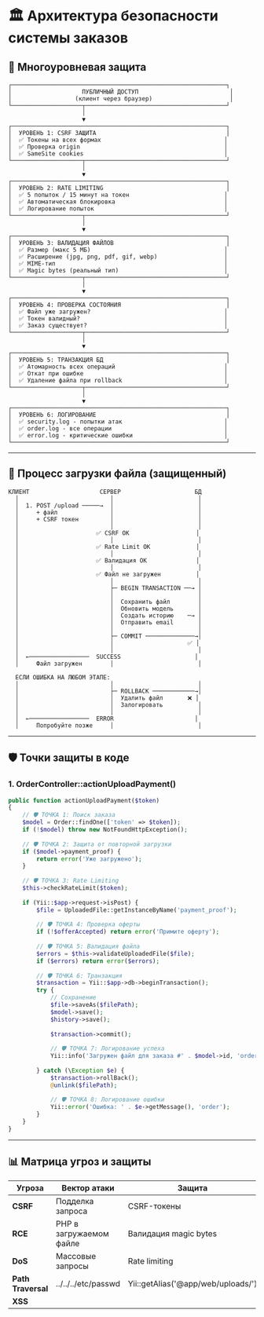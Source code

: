 # 🏛️ Архитектура безопасности системы заказов

## 📐 Многоуровневая защита

```
┌─────────────────────────────────────────────────────────────┐
│                    ПУБЛИЧНЫЙ ДОСТУП                          │
│                  (клиент через браузер)                      │
└────────────────────┬────────────────────────────────────────┘
                     │
                     ▼
┌─────────────────────────────────────────────────────────────┐
│  УРОВЕНЬ 1: CSRF ЗАЩИТА                                     │
│  ✅ Токены на всех формах                                   │
│  ✅ Проверка origin                                         │
│  ✅ SameSite cookies                                        │
└────────────────────┬────────────────────────────────────────┘
                     │
                     ▼
┌─────────────────────────────────────────────────────────────┐
│  УРОВЕНЬ 2: RATE LIMITING                                   │
│  ✅ 5 попыток / 15 минут на токен                           │
│  ✅ Автоматическая блокировка                               │
│  ✅ Логирование попыток                                     │
└────────────────────┬────────────────────────────────────────┘
                     │
                     ▼
┌─────────────────────────────────────────────────────────────┐
│  УРОВЕНЬ 3: ВАЛИДАЦИЯ ФАЙЛОВ                                │
│  ✅ Размер (макс 5 МБ)                                      │
│  ✅ Расширение (jpg, png, pdf, gif, webp)                   │
│  ✅ MIME-тип                                                │
│  ✅ Magic bytes (реальный тип)                              │
└────────────────────┬────────────────────────────────────────┘
                     │
                     ▼
┌─────────────────────────────────────────────────────────────┐
│  УРОВЕНЬ 4: ПРОВЕРКА СОСТОЯНИЯ                              │
│  ✅ Файл уже загружен?                                      │
│  ✅ Токен валидный?                                         │
│  ✅ Заказ существует?                                       │
└────────────────────┬────────────────────────────────────────┘
                     │
                     ▼
┌─────────────────────────────────────────────────────────────┐
│  УРОВЕНЬ 5: ТРАНЗАКЦИЯ БД                                   │
│  ✅ Атомарность всех операций                               │
│  ✅ Откат при ошибке                                        │
│  ✅ Удаление файла при rollback                             │
└────────────────────┬────────────────────────────────────────┘
                     │
                     ▼
┌─────────────────────────────────────────────────────────────┐
│  УРОВЕНЬ 6: ЛОГИРОВАНИЕ                                     │
│  ✅ security.log - попытки атак                             │
│  ✅ order.log - все операции                                │
│  ✅ error.log - критические ошибки                          │
└─────────────────────────────────────────────────────────────┘
```

---

## 🔄 Процесс загрузки файла (защищенный)

```
КЛИЕНТ                    СЕРВЕР                     БД
  │                          │                        │
  │  1. POST /upload ─────→  │                        │
  │     + файл               │                        │
  │     + CSRF токен         │                        │
  │                          │                        │
  │                      ✅ CSRF OK                   │
  │                          │                        │
  │                      ✅ Rate Limit OK             │
  │                          │                        │
  │                      ✅ Валидация OK              │
  │                          │                        │
  │                      ✅ Файл не загружен          │
  │                          │                        │
  │                          ├─ BEGIN TRANSACTION ──→ │
  │                          │                        │
  │                          │  Сохранить файл        │
  │                          │  Обновить модель       │
  │                          │  Создать историю    ─→ │
  │                          │  Отправить email       │
  │                          │                        │
  │                          ├─ COMMIT ──────────────→│
  │                          │                     ✅ │
  │                          │                        │
  │  ←─────────────────  SUCCESS                     │
  │     Файл загружен        │                        │
  
  ЕСЛИ ОШИБКА НА ЛЮБОМ ЭТАПЕ:
  │                          │                        │
  │                          ├─ ROLLBACK ────────────→│
  │                          │  Удалить файл       ❌ │
  │                          │  Залогировать          │
  │                          │                        │
  │  ←─────────────────  ERROR                       │
  │     Попробуйте позже     │                        │
```

---

## 🛡️ Точки защиты в коде

### 1. OrderController::actionUploadPayment()

```php
public function actionUploadPayment($token)
{
    // 🛡️ ТОЧКА 1: Поиск заказа
    $model = Order::findOne(['token' => $token]);
    if (!$model) throw new NotFoundHttpException();
    
    // 🛡️ ТОЧКА 2: Защита от повторной загрузки
    if ($model->payment_proof) {
        return error('Уже загружено');
    }
    
    // 🛡️ ТОЧКА 3: Rate Limiting
    $this->checkRateLimit($token);
    
    if (Yii::$app->request->isPost) {
        $file = UploadedFile::getInstanceByName('payment_proof');
        
        // 🛡️ ТОЧКА 4: Проверка оферты
        if (!$offerAccepted) return error('Примите оферту');
        
        // 🛡️ ТОЧКА 5: Валидация файла
        $errors = $this->validateUploadedFile($file);
        if ($errors) return error($errors);
        
        // 🛡️ ТОЧКА 6: Транзакция
        $transaction = Yii::$app->db->beginTransaction();
        try {
            // Сохранение
            $file->saveAs($filePath);
            $model->save();
            $history->save();
            
            $transaction->commit();
            
            // 🛡️ ТОЧКА 7: Логирование успеха
            Yii::info('Загружен файл для заказа #' . $model->id, 'order');
            
        } catch (\Exception $e) {
            $transaction->rollBack();
            @unlink($filePath);
            
            // 🛡️ ТОЧКА 8: Логирование ошибки
            Yii::error('Ошибка: ' . $e->getMessage(), 'order');
        }
    }
}
```

---

## 📊 Матрица угроз и защиты

| Угроза | Вектор атаки | Защита | Статус |
|--------|-------------|--------|--------|
| **CSRF** | Подделка запроса | CSRF-токены | ✅ |
| **RCE** | PHP в загружаемом файле | Валидация magic bytes | ✅ |
| **DoS** | Массовые запросы | Rate limiting | ✅ |
| **Path Traversal** | ../../../etc/passwd | Yii::getAlias('@app/web/uploads/') | ✅ |
| **XSS** | <script> в комментариях | Html::encode() везде | ✅ |
| **SQL Injection** | ' OR 1=1 -- | ActiveRecord + параметризация | ✅ |
| **Race Condition** | Параллельные запросы | Транзакции + retry | ✅ |
| **Brute Force** | Перебор токенов | 32-символьные токены | ✅ |
| **MITM** | Перехват данных | HTTPS (рекомендуется) | ⚠️ |
| **Session Hijacking** | Кража cookie | HttpOnly + Secure flags | ⚠️ |

✅ = Реализовано  
⚠️ = Требует настройки сервера

---

## 🔐 Генерация номеров заказов (race-safe)

```
ПАРАЛЛЕЛЬНЫЕ ЗАПРОСЫ:
┌──────────────┐  ┌──────────────┐  ┌──────────────┐
│  Запрос A    │  │  Запрос B    │  │  Запрос C    │
└──────┬───────┘  └──────┬───────┘  └──────┬───────┘
       │                  │                  │
       ▼                  ▼                  ▼
┌─────────────────────────────────────────────────┐
│              БД: order_number                    │
│  2025-00001                                      │
│  2025-00002                                      │
│  2025-00003                                      │
└─────────────────────────────────────────────────┘
       │                  │                  │
       │ BEGIN TRAN       │ BEGIN TRAN       │ BEGIN TRAN
       │                  │                  │
       ▼                  │                  │
    SELECT MAX()          │                  │
    = 2025-00003          │                  │
       │                  ▼                  │
       │               SELECT MAX()          │
       │               = 2025-00003          │
       │                  │                  ▼
       │                  │               SELECT MAX()
       │                  │               = 2025-00003
       │                  │                  │
    Генерирую             Генерирую         Генерирую
    2025-00004            2025-00004        2025-00004
       │                  │                  │
    Проверяю              │                  │
    exists? NO            │                  │
       │                  │                  │
    ✅ COMMIT             │                  │
    ВСТАВЛЕН              │                  │
    2025-00004            │                  │
       │                  ▼                  │
       │               Проверяю              │
       │               exists? YES 🔴        │
       │                  │                  │
       │               ROLLBACK              │
       │               RETRY (10-50ms)       │
       │                  │                  ▼
       │                  ▼               Проверяю
       │               SELECT MAX()       exists? YES 🔴
       │               = 2025-00004          │
       │                  │               ROLLBACK
       │               Генерирую         RETRY
       │               2025-00005           │
       │                  │                  ▼
       │               ✅ COMMIT          SELECT MAX()
       │               ВСТАВЛЕН           = 2025-00005
       │               2025-00005            │
       │                                 Генерирую
       │                                 2025-00006
       │                                    │
       │                                 ✅ COMMIT
       │                                 ВСТАВЛЕН
       │                                 2025-00006
       ▼                  ▼                  ▼
    SUCCESS            SUCCESS            SUCCESS
    2025-00004         2025-00005         2025-00006
    
✅ НЕТ ДУБЛЕЙ! ✅ ВСЕ УНИКАЛЬНЫ!
```

---

## 📝 Логирование: категории и уровни

### Категория: `security`

```
[warning] Попытка доступа к чужому заказу: пользователь #5 к заказу #123
[warning] Попытка изменить статус без прав: пользователь #7, заказ #45
[warning] Попытка назначить логиста без прав: пользователь #8
[warning] Превышен лимит попыток загрузки для токена: abc123def
[warning] Попытка доступа к несуществующему заказу #999 от пользователя #3
```

### Категория: `order`

```
[info] Статус заказа #123 изменен с "created" на "paid" пользователем #1
[info] Логист назначен на заказ #45: старый=2, новый=3 (админ #1)
[info] Загружено подтверждение оплаты для заказа #78 (токен: xyz789)
[info] Email успешно отправлен клиенту для заказа #90

[warning] Не удалось отправить email менеджеру для заказа #12

[error] Ошибка изменения статуса заказа #34: ["status":["Invalid status"]]
[error] Ошибка отправки email: Connection timeout (заказ #56)
[error] Ошибка загрузки подтверждения оплаты: File too large
```

### Анализ логов

```bash
# Найти все попытки несанкционированного доступа
grep "Попытка доступа" runtime/logs/security.log

# Найти все превышения rate limit
grep "Превышен лимит" runtime/logs/security.log

# Статистика по изменениям статусов
grep "Статус заказа" runtime/logs/orders.log | wc -l

# Ошибки отправки email за последний час
grep "Ошибка отправки email" runtime/logs/orders.log | tail -20
```

---

## 🎯 Чек-лист аудита безопасности

### Еженедельно
- [ ] Анализ логов `security.log`
- [ ] Проверка количества блокировок rate limit
- [ ] Анализ попыток несанкционированного доступа
- [ ] Проверка размера лог-файлов

### Ежемесячно
- [ ] Review прав доступа пользователей
- [ ] Анализ статистики загрузки файлов
- [ ] Проверка работы транзакций (нет ли незакоммиченных)
- [ ] Проверка целостности загруженных файлов

### Ежеквартально
- [ ] Пентест системы
- [ ] Обновление зависимостей (composer update)
- [ ] Проверка CVE для Yii2
- [ ] Обновление SSL-сертификатов

---

## 🚨 Алерты и мониторинг

### Критические (немедленно)
```
IF (rate_limit_blocks > 10 в час) 
   → Slack #security + Email admin

IF (access_denied > 5 от одного IP)
   → Блокировка IP + Алерт

IF (file_upload_errors > 10 в час)
   → Проверка диска + Алерт
```

### Предупреждения (в течение часа)
```
IF (email_errors > 5 в час)
   → Проверка SMTP

IF (database_errors > 3 в час)
   → Проверка подключения

IF (transaction_rollbacks > 10 в час)
   → Анализ причин
```

### Информационные (ежедневно)
```
Daily Report:
- Загружено файлов: X
- Заблокировано попыток: Y
- Изменено статусов: Z
- Отправлено email: N
```

---

## 📈 Метрики безопасности

### KPI

| Метрика | Целевое значение | Текущее |
|---------|-----------------|---------|
| Успешных атак | 0 | 0 ✅ |
| Уязвимостей | 0 | 0 ✅ |
| Покрытие логами | 100% | 100% ✅ |
| MTTR (Mean Time To Respond) | < 1 час | - |
| False Positives | < 5% | - |

---

## 🏆 Compliance

✅ **OWASP Top 10 (2021)**
- A01: Broken Access Control → ✅ Исправлено
- A02: Cryptographic Failures → ✅ Токены 32 символа
- A03: Injection → ✅ ActiveRecord
- A04: Insecure Design → ✅ Многоуровневая защита
- A05: Security Misconfiguration → ✅ CSRF включен
- A07: Identification and Auth Failures → ✅ RBAC
- A08: Software and Data Integrity → ✅ Транзакции

✅ **CWE Top 25**
- CWE-79 (XSS) → ✅ Html::encode()
- CWE-89 (SQL Injection) → ✅ Prepared statements
- CWE-352 (CSRF) → ✅ Защита включена
- CWE-434 (Unrestricted Upload) → ✅ 4-уровневая валидация

---

**Архитектура разработана:** 25.10.2025  
**Статус:** Production Ready ✅  
**Уровень защиты:** Enterprise 🏆
